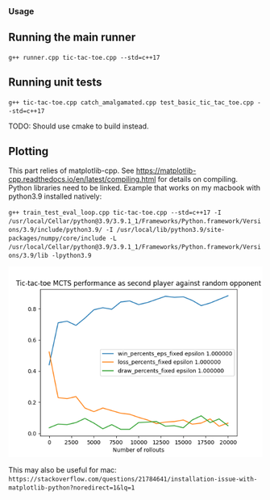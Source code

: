 ### Usage

## Running the main runner

`g++ runner.cpp tic-tac-toe.cpp --std=c++17`

## Running unit tests

`g++ tic-tac-toe.cpp catch_amalgamated.cpp test_basic_tic_tac_toe.cpp --std=c++17`

TODO: Should use cmake to build instead.

## Plotting

This part relies of matplotlib-cpp. See https://matplotlib-cpp.readthedocs.io/en/latest/compiling.html for details on compiling. Python libraries need to be linked. Example that works on my macbook with python3.9 installed natively:

`g++ train_test_eval_loop.cpp tic-tac-toe.cpp --std=c++17 -I /usr/local/Cellar/python@3.9/3.9.1_1/Frameworks/Python.framework/Versions/3.9/include/python3.9/ -I /usr/local/lib/python3.9/site-packages/numpy/core/include -L /usr/local/Cellar/python@3.9/3.9.1_1/Frameworks/Python.framework/Versions/3.9/lib -lpython3.9`

![Plot of MCTS performance against random opponent](training_curve.png)

This may also be useful for mac: `https://stackoverflow.com/questions/21784641/installation-issue-with-matplotlib-python?noredirect=1&lq=1`